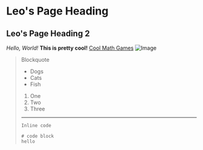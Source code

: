 # Leo's Page Heading
## Leo's Page Heading 2
*Hello, World!*
**This is pretty cool!**
[Cool Math Games](https://www.coolmathgames.com/) 
![Image](https://www.google.com/url?sa=i&url=https%3A%2F%2Fknowyourmeme.com%2Fmemes%2Fphrog&psig=AOvVaw0tDSssGCxj0hsRV3-BfLkH&ust=1642114126434000&source=images&cd=vfe&ved=0CAsQjRxqFwoTCPDfu_ylrfUCFQAAAAAdAAAAABAD) 
> Blockquote
> * Dogs
> * Cats
> * Fish
> 1. One
> 2. Two
> 3. Three
> ---
> `Inline code`
> ```
> # code block
> hello
> ```
